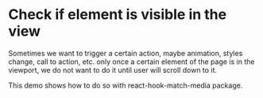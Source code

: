 # Check if element is visible in the view

Sometimes we want to trigger a certain action, maybe animation, styles change, call to action, etc. only once a certain element of the page is in the viewport, we do not want to do it until user will scroll down to it. 

This demo shows how to do so with react-hook-match-media package.